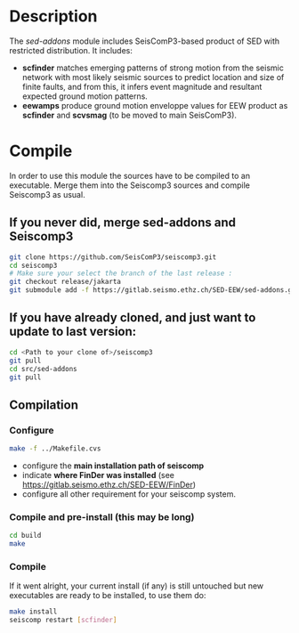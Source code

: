 # Description

The *sed-addons* module includes SeisComP3-based product of SED with restricted distribution. It includes:
  - **scfinder** matches emerging patterns of strong motion from the seismic network with most likely seismic sources to predict location and size of finite faults, and from this, it infers event magnitude and resultant expected ground motion patterns.
  - **eewamps** produce ground motion enveloppe values for EEW product as **scfinder** and **scvsmag** (to be moved to main SeisComP3).

# Compile

In order to use this module the sources have to be compiled to an executable. Merge them into the Seiscomp3 sources and compile Seiscomp3 as usual.

## If you never did, merge sed-addons and Seiscomp3
```bash
git clone https://github.com/SeisComP3/seiscomp3.git
cd seiscomp3
# Make sure your select the branch of the last release :
git checkout release/jakarta
git submodule add -f https://gitlab.seismo.ethz.ch/SED-EEW/sed-addons.git src/sed-addons
```

## If you have already cloned, and just want to update to last version:
```bash
cd <Path to your clone of>/seiscomp3
git pull
cd src/sed-addons
git pull
```

## Compilation
### Configure
```bash
make -f ../Makefile.cvs
```
  - configure the **main installation path of seiscomp**
  - indicate  **where FinDer was installed** (see https://gitlab.seismo.ethz.ch/SED-EEW/FinDer)
  - configure all other requirement for your seiscomp system.

### Compile and pre-install (this may be long)
```bash
cd build
make 
```

### Compile 
If it went alright, your current install (if any) is still untouched but new executables are ready to be installed, to use them do:
```bash
make install
seiscomp restart [scfinder]
```